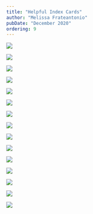 ```yaml
---
title: "Helpful Index Cards"
author: "Melissa Frateantonio"
pubDate: "December 2020"
ordering: 9
---
```


![](/assets/zine/z3/helpful-index-cards/holly.jpg)

![](/assets/zine/z3/helpful-index-cards/shawn-2.jpg)

![](/assets/zine/z3/helpful-index-cards/genevieve.jpg)

![](/assets/zine/z3/helpful-index-cards/phoebe.jpg)

![](/assets/zine/z3/helpful-index-cards/shawn-1.jpg)

![](/assets/zine/z3/helpful-index-cards/roger-3.jpg)

![](/assets/zine/z3/helpful-index-cards/adrian.jpg)

![](/assets/zine/z3/helpful-index-cards/roger-1.jpg)

![](/assets/zine/z3/helpful-index-cards/calla-2.jpg)

![](/assets/zine/z3/helpful-index-cards/damon.jpg)

![](/assets/zine/z3/helpful-index-cards/roger-2.jpg)

![](/assets/zine/z3/helpful-index-cards/calla.jpg)

![](/assets/zine/z3/helpful-index-cards/tiffany.jpg)

![](/assets/zine/z3/helpful-index-cards/shawn-3.jpg)

![](/assets/zine/z3/helpful-index-cards/kate.jpg)
